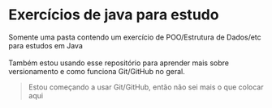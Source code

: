 # Exercícios de java para estudo
Somente uma pasta contendo um exercício de POO/Estrutura de Dados/etc para estudos em Java
</br> </br>
Também estou usando esse repositório para aprender mais sobre versionamento e como funciona Git/GitHub no geral.
> Estou começando a usar Git/GitHub, então  não sei mais o que colocar aqui
